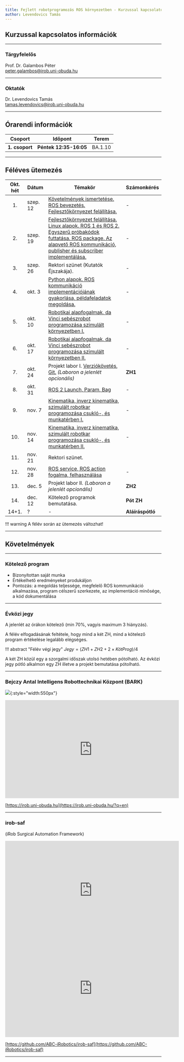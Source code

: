```yaml
---
title: Fejlett robotprogramozás ROS környezetben - Kurzussal kapcsolatos információk
author: Levendovics Tamás
---
```



## Kurzussal kapcsolatos információk

---
### Tárgyfelelős
Prof. Dr. Galambos Péter    
[peter.galambos@irob.uni-obuda.hu](mailto:peter.galambos@irob.uni-obuda.hu)

---

### Oktatók
Dr. Levendovics Tamás   
[tamas.levendovics@irob.uni-obuda.hu](mailto:tamas.levendovics@irob.uni-obuda.hu)

---

## Órarendi információk


|    Csoport     | Időpont                | Terem   | 
|:--------------:|------------------------|---------|
| **1. csoport** | **Péntek 12:35-16:05** | BA.1.10 |



---

## Féléves ütemezés


| Okt. hét | Dátum    | Témakör                                                                                                                                                                                                       | Számonkérés                      |
|:--------:|----------|---------------------------------------------------------------------------------------------------------------------------------------------------------------------------------------------------------------|----------------------------------|
|    1.    | szep. 12 | [Követelmények ismertetése. ROS bevezetés. Fejlesztőkörnyezet felállítása.](01_system_setup.md)                                                                                                               | -                                |
|    2.    | szep. 19 | [Fejlesztőkörnyezet felállítása. Linux alapok. ROS 1 és ROS 2. Egyszerű próbakódok futtatása. ROS package. Az alapvető ROS kommunikáció, publisher és subscriber implementálása.](02_linux_ros_principles.md) | -                                |
|    3.    | szep. 26 | Rektori szünet (Kutatók Éjszakája).                                                                                                                                                                           | -                                |
|    4.    | okt. 3   | [Python alapok. ROS kommunikáció implementációjának gyakorlása, példafeladatok megoldása.](03_python_principles.md)                                                                                           | -                                |
|    5.    | okt. 10  | [Robotikai alapfogalmak, da Vinci sebészrobot programozása szimulált környezetben I.](04_da_vinci.md)                                                                                                         | -                                |
|    6.    | okt. 17  | [Robotikai alapfogalmak, da Vinci sebészrobot programozása szimulált környezetben II.](04_da_vinci.md)                                                                                                        | -                                |
|    7.    | okt. 24  | Projekt labor I. [Verziókövetés, Git.](05_git.md) *(Laboron a jelenlét opcionális)*                                                                                                                           | **ZH1**     |
|    8.    | okt. 31  | [ROS 2 Launch, Param, Bag](06_roslaunch.md)                                                                                                                                                                   | -                                |
|    9.    | nov. 7   | [Kinematika, inverz kinematika, szimulált robotkar programozása csukló-, és munkatérben I.](07_robotics_principles.md)                                                                                        | -                                |
|   10.    | nov. 14  | [Kinematika, inverz kinematika, szimulált robotkar programozása csukló-, és munkatérben II.](07_robotics_principles.md)                                                                                       | -                                |
|   11.    | nov. 21  | Rektori szünet.                                                                                                                                                                                               |                                  | 
|   12.    | nov. 28  | [ROS service, ROS action fogalma, felhasználása](08_service_action.md)                                                                                                                                        | -                                |
|   13.    | dec. 5   | Projekt labor II. *(Laboron a jelenlét opcionális)*                                                                                                                                                           | **ZH2**     |
|   14.    | dec. 12  | Kötelező programok bemutatása.                                                                                                                                                                                | **Pót ZH**  |
|  14+1.   | ?        | -                                                                                                                                                                                                             | **Aláíráspótló**                 |


!!! warning
    A félév során az ütemezés változhat!

---


## Követelmények

---

### Kötelező program

- Bizonyítottan saját munka
- Értékelhető eredményeket produkáljon
- Pontozás: a megoldás teljessége, megfelelő ROS kommunikáció alkalmazása, program célszerű szerkezete, az implementáció minősége, a kód dokumentálása

---

### Évközi jegy

A jelenlét az órákon kötelező (min 70%, vagyis maximum 3 hiányzás).

A félév elfogadásának feltétele, hogy mind a két ZH, mind a kötelező program értékelése legalább elégséges.


!!! abstract "Félév végi jegy"
	$Jegy = (ZH1 + ZH2 + 2 \times KötProg) / 4$ 

A két ZH közül egy a szorgalmi időszak utolsó hetében pótolható. Az évközi jegy pótló alkalmon egy ZH illetve a projekt bemutatása pótolható.

---

### Bejczy Antal Intelligens Robottechnikai Központ (BARK)


![](img/bark_logo.png){:style="width:550px"}


<iframe width="560" height="315" src="https://www.youtube.com/embed/8XmKGWBV5Nw" title="YouTube video player" frameborder="0" allow="accelerometer; autoplay; clipboard-write; encrypted-media; gyroscope; picture-in-picture" allowfullscreen></iframe>


[https://irob.uni-obuda.hu](https://irob.uni-obuda.hu/?q=en)

---

### irob-saf

(iRob Surgical Automation Framework)

<iframe width="560" height="315" src="https://www.youtube.com/embed/d8aKvtvy1-4" title="YouTube video player" frameborder="0" allow="accelerometer; autoplay; clipboard-write; encrypted-media; gyroscope; picture-in-picture" allowfullscreen></iframe>

<iframe width="560" height="315" src="https://www.youtube.com/embed/7pB6zXom3k0" title="YouTube video player" frameborder="0" allow="accelerometer; autoplay; clipboard-write; encrypted-media; gyroscope; picture-in-picture" allowfullscreen></iframe>


[https://github.com/ABC-iRobotics/irob-saf](https://github.com/ABC-iRobotics/irob-saf)

---


